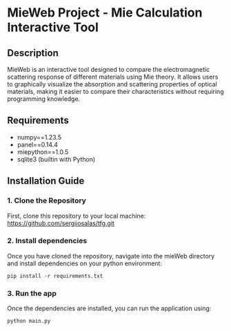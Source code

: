 # MieWeb Project - Mie Calculation Interactive Tool

## Description

MieWeb is an interactive tool designed to compare the electromagnetic scattering response of different materials using Mie theory. It allows users to graphically visualize the absorption and scattering properties of optical materials, making it easier to compare their characteristics without requiring programming knowledge.


## Requirements

- numpy==1.23.5
- panel==0.14.4
- miepython==1.0.5
- sqlite3 (builtin with Python)


## Installation Guide

### 1. Clone the Repository

First, clone this repository to your local machine:
https://github.com/sergiiosalas/tfg.git


### 2. Install dependencies

Once you have cloned the repository, navigate into the mieWeb directory and install dependencies on your python environment:

`pip install -r requirements.txt`


### 3. Run the app

Once the dependencies are installed, you can run the application using:

```bash
python main.py





